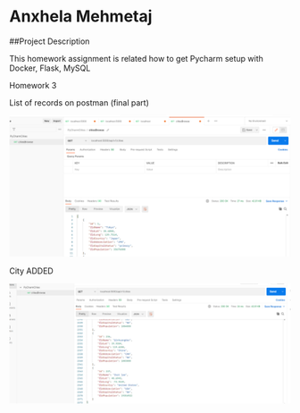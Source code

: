 # Anxhela Mehmetaj 
 
 ##Project Description 

This homework assignment is related how to get Pycharm setup with Docker, Flask, MySQL
 

  Homework 3
 
   List of records on postman (final part)
 
 <img src= "screenshots/CitiesBrowse.PNG">
  
  City ADDED

 <img src= "screenshots/CityAdded.PNG">

